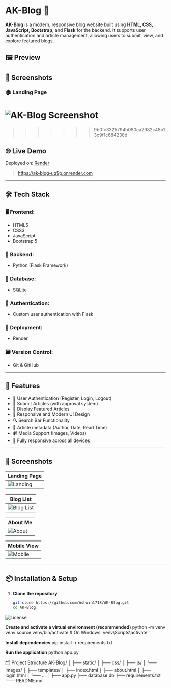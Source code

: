 # AK-Blog 🚀

**AK-Blog** is a modern, responsive blog website built using **HTML, CSS, JavaScript, Bootstrap**, and **Flask** for the backend. It supports user authentication and article management, allowing users to submit, view, and explore featured blogs.

## 🖼️ Preview

## 📸 Screenshots

### 🏠 Landing Page
![AK-Blog Screenshot](./static/screenshots/landing-page.png)
=======
>>>>>>> 9b0fc3325794b080ca2982c48b13c9f1c684238d


## 🌐 Live Demo

Deployed on: [Render](https://ak-blog-uq9p.onrender.com/)  
> https://ak-blog-uq9p.onrender.com

---

## 🛠️ Tech Stack

### 🖥 Frontend:
- HTML5
- CSS3
- JavaScript
- Bootstrap 5

### 🧠 Backend:
- Python (Flask Framework)

### 💾 Database:
- SQLite

### 🔐 Authentication:
- Custom user authentication with Flask

### 🛫 Deployment:
- Render

### 🗃️ Version Control:
- Git & GitHub

---

## 🔑 Features

- 🔐 User Authentication (Register, Login, Logout)
- 📝 Submit Articles (with approval system)
- 📃 Display Featured Articles
- 🎨 Responsive and Modern UI Design
- 🔍 Search Bar Functionality
- 📅 Article metadata (Author, Date, Read Time)
- 📹 Media Support (Images, Videos)
- 📱 Fully responsive across all devices

---

## 📸 Screenshots

| Landing Page |
|-------------|
| ![Landing](./static/screenshots/landing.png) |

 | Blog List |
 |-------------|
![Blog List](./static/screenshots/blog-post.png) |

| About Me |
|-------------|
![About](./static/screenshots/aboutus.png) |

| Mobile View |
|-------------|
| ![Mobile](./static/screenshots/Mobile%20view.png) |



---

## 📦 Installation & Setup

1. **Clone the repository**
   ```bash
   git clone https://github.com/Ashwin1718/AK-Blog.git
   cd AK-Blog


![License](https://img.shields.io/badge/License-MIT-green)



**Create and activate a virtual environment (recommended)**
python -m venv venv
source venv/bin/activate  # On Windows: venv\Scripts\activate

**Install dependencies**
pip install -r requirements.txt

**Run the application**
python app.py


🗂 Project Structure
AK-Blog/
│
├── static/
│   ├── css/
│   ├── js/
│   └── images/
│
├── templates/
│   ├── index.html
│   ├── about.html
│   ├── login.html
│   └── ...
│
├── app.py
├── database.db
├── requirements.txt
└── README.md
